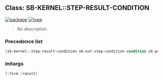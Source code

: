 ## Class: SB-KERNEL::STEP-RESULT-CONDITION
[![package](https://img.shields.io/badge/Package-SB--KERNEL-5f9ea0.svg?style=social&colorA=999999)](../) [![type](https://img.shields.io/badge/Type-Class-5f9ea0.svg?style=social&colorA=999999)](../#class) 

> No description.

### Precedence list
```cl
(sb-kernel::step-result-condition sb-ext:step-condition condition sb-pcl::slot-object t)
```
### Initargs
```cl
(:form :result)
```
